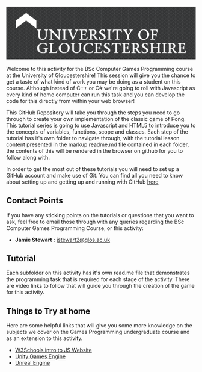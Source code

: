 ![Tasterheader](IMG_ALL/uoglogo.png)

Welcome to this activity for the BSc Computer Games Programming course at the University of Gloucestershire! This session will give you the chance to get a taste of what kind of work you may be doing as a student on this course. Although instead of C++ or C# we're going to roll with Javascript as every kind of home computer can run this task and you can develop the code for this directly from within your web browser!

This GitHub Repository will take you through the steps you need to go through to create your own implementation of the classic game of Pong. This tutorial series is going to use Javascript and HTML5 to introduce you to the concepts of variables, functions, scope and classes. Each step of the tutorial has it's own folder to navigate through, with the tutorial lesson content presented in the markup readme.md file contained in each folder, the contents of this will be rendered in the browser on github for you to follow along with.

In order to get the most out of these tutorials you will need to set up a GitHub account and make use of Git. You can find all you need to know about setting up and getting up and running with GitHub [here](https://help.github.com/en/github/getting-started-with-github/signing-up-for-github)

## Contact Points
If you have any sticking points on the tutorials or questions that you want to ask, feel free to email those through with any queries regarding the BSc Computer Games Programming Course, or this activity:

- **Jamie Stewart** : [jstewart2@glos.ac.uk](mailto:jstewart2@glos.ac.uk)

## Tutorial
Each subfolder on this activity has it's own read.me file that demonstrates the programming task that is required for each stage of the activity. There are video links to follow that will guide you through the creation of the game for this activity.

## Things to Try at home
Here are some helpful links that will give you some more knowledge on the subjects we cover on the Games Programming undergraduate course and as an extension to this activity.

- [W3Schools intro to JS Website](https://www.w3schools.com/js/js_intro.asp)
- [Unity Games Engine](https://unity.com/)
- [Unreal Engine](https://www.unrealengine.com/en-US/)

